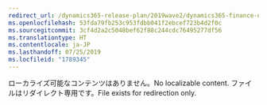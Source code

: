```yaml
---
redirect_url: /dynamics365-release-plan/2019wave2/dynamics365-finance-operations/reset-workflow-status-vendor-invoices-unrecoverable-draft
ms.openlocfilehash: 53fda79fb253c953fdbb041f2ebcef723b4d2f0c
ms.sourcegitcommit: 3cf4d2a2c5048bef62f88c244cdc76495277df56
ms.translationtype: HT
ms.contentlocale: ja-JP
ms.lasthandoff: 07/25/2019
ms.locfileid: "1789345"
---
```

 <span data-ttu-id="23892-101">ローカライズ可能なコンテンツはありません。</span><span class="sxs-lookup"><span data-stu-id="23892-101">No localizable content.</span></span> <span data-ttu-id="23892-102">ファイルはリダイレクト専用です。</span><span class="sxs-lookup"><span data-stu-id="23892-102">File exists for redirection only.</span></span>